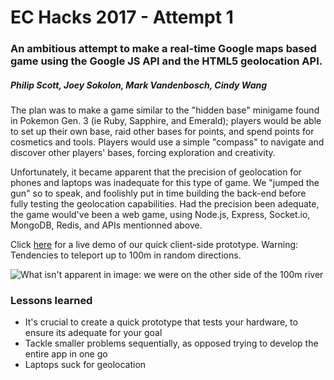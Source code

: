 # EC Hacks 2017 - Attempt 1

### An ambitious attempt to make a real-time Google maps based game using the Google JS API and the HTML5 geolocation API.

##### Philip Scott, Joey Sokolon, Mark Vandenbosch, Cindy Wang

The plan was to make a game similar to the "hidden base" minigame found in Pokemon Gen. 3 (ie Ruby, Sapphire, and Emerald); players would be able to set up their own base, raid other bases for points, and spend points for cosmetics and tools. Players would use a simple "compass" to navigate and discover other players' bases, forcing exploration and creativity. 

Unfortunately, it became apparent that the precision of geolocation for phones and laptops was inadequate for this type of game. We "jumped the gun" so to speak, and foolishly put in time building the back-end before fully testing the geolocation capabilities. Had the precision been adequate, the game would've been a web game, using Node.js, Express, Socket.io, MongoDB, Redis, and APIs mentionned above.

Click [here](https://scottyfillups.io/ECHacks2017-attempt1) for a live demo of our quick client-side prototype. Warning: Tendencies to teleport up to 100m in random directions.

![What isn't apparent in image: we were on the other side of the 100m river]("http://scottyfillups.github.io/ECHacks2017-attempt1/screenshots/echacks2017.png")

### Lessons learned

* It's crucial to create a quick prototype that tests your hardware, to ensure its adequate for your goal
* Tackle smaller problems sequentially, as opposed trying to develop the entire app in one go
* Laptops suck for geolocation
